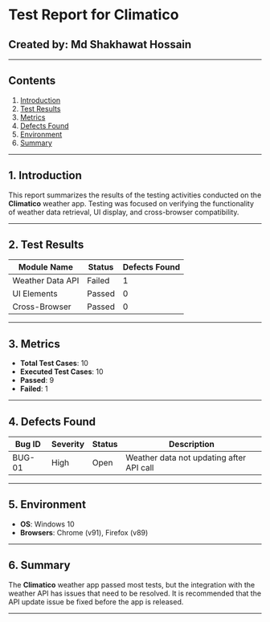 # Test Report for Climatico

## Created by: Md Shakhawat Hossain

---

## Contents

1. [Introduction](#introduction)
2. [Test Results](#test-results)
3. [Metrics](#metrics)
4. [Defects Found](#defects-found)
5. [Environment](#environment)
6. [Summary](#summary)

---

## 1. Introduction

This report summarizes the results of the testing activities conducted on the **Climatico** weather app. Testing was focused on verifying the functionality of weather data retrieval, UI display, and cross-browser compatibility.

---

## 2. Test Results

| Module Name     | Status    | Defects Found |
|-----------------|-----------|---------------|
| Weather Data API | Failed    | 1             |
| UI Elements      | Passed    | 0             |
| Cross-Browser    | Passed    | 0             |

---

## 3. Metrics
- **Total Test Cases**: 10
- **Executed Test Cases**: 10
- **Passed**: 9
- **Failed**: 1

---

## 4. Defects Found

| Bug ID  | Severity | Status   | Description                                |
|---------|----------|----------|--------------------------------------------|
| BUG-01  | High     | Open     | Weather data not updating after API call   |

---

## 5. Environment
- **OS**: Windows 10
- **Browsers**: Chrome (v91), Firefox (v89)

---

## 6. Summary

The **Climatico** weather app passed most tests, but the integration with the weather API has issues that need to be resolved. It is recommended that the API update issue be fixed before the app is released.

---

